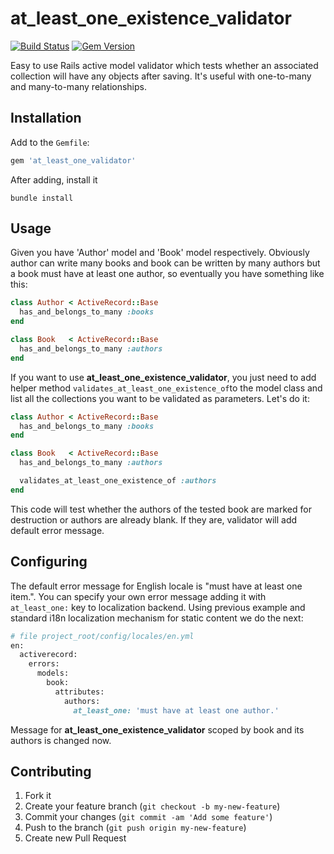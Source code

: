 at\_least\_one\_existence\_validator
====================================
[![Build Status](https://travis-ci.org/USAWal/at_least_one_existence_validator.png)](https://travis-ci.org/USAWal/at_least_one_existence_validator) [![Gem Version](https://badge.fury.io/rb/at_least_one_existence_validator.png)](http://badge.fury.io/rb/at_least_one_existence_validator)

Easy to use Rails active model validator which tests whether an associated collection will have any objects after saving. It's useful with one-to-many and many-to-many relationships.

Installation
------------

Add to the `Gemfile`:
```ruby
gem 'at_least_one_validator'
```
After adding, install it
```shell
bundle install
```

Usage
-----

Given you have 'Author' model and 'Book' model respectively. Obviously author can write many books and book can be written by many authors but a book must have at least one author, so eventually you have something like this:

```ruby
class Author < ActiveRecord::Base
  has_and_belongs_to_many :books
end

class Book   < ActiveRecord::Base
  has_and_belongs_to_many :authors
end
```

If you want to use **at_least_one_existence_validator**, you just need to add helper method ```validates_at_least_one_existence_of```to the model class and list all the collections you want to be validated as parameters. Let's do it:

```ruby
class Author < ActiveRecord::Base
  has_and_belongs_to_many :books
end

class Book   < ActiveRecord::Base
  has_and_belongs_to_many :authors

  validates_at_least_one_existence_of :authors
end
```

This code will test whether the authors of the tested book are marked for destruction or authors are already blank. If they are, validator will add default error message.

Configuring
-----------

The default error message for English locale is "must have at least one item.". You can specify your own error message adding it with ```at_least_one:``` key to localization backend. Using previous example and standard i18n localization mechanism for static content we do the next:

```ruby
# file project_root/config/locales/en.yml
en:
  activerecord:
    errors:
      models:
        book:
          attributes:
            authors:
              at_least_one: 'must have at least one author.'
```

Message for **at_least_one_existence_validator** scoped by book and its authors is changed now.

Contributing
------------

1. Fork it
2. Create your feature branch (`git checkout -b my-new-feature`)
3. Commit your changes (`git commit -am 'Add some feature'`)
4. Push to the branch (`git push origin my-new-feature`)
5. Create new Pull Request
